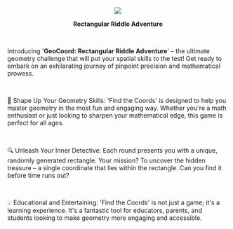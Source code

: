 <p align="center">
<!--   <a href="https://github.com/DenverCoder1/readme-typing-svg"> -->
    <img src="https://readme-typing-svg.herokuapp.com?color=34ba8b&font=Fira+Code&size=35&repeat=false&width=400&height=50&lines=GeoCoord&center=true""></a>
</p>

<p align="center"><strong>Rectangular Riddle Adventure</strong></p>
<p><br></b></p>
<p>Introducing &apos;<strong>GeoCoord: Rectangular Riddle Adventure</strong>&apos; &ndash; the ultimate geometry challenge that will put your spatial skills to the test! Get ready to embark on an exhilarating journey of pinpoint precision and mathematical prowess.</p>
<p><br></p>
<p>📐 Shape Up Your Geometry Skills: &apos;Find the Coords&apos; is designed to help you master geometry in the most fun and engaging way. Whether you&apos;re a math enthusiast or just looking to sharpen your mathematical edge, this game is perfect for all ages.</p>
<p><br></p>
<p>🔍 Unleash Your Inner Detective: Each round presents you with a unique, randomly generated rectangle. Your mission? To uncover the hidden treasure &ndash; a single coordinate that lies within the rectangle. Can you find it before time runs out?</p>
<p><br></p>
<p>💡 Educational and Entertaining: &apos;Find the Coords&apos; is not just a game; it&apos;s a learning experience. It&apos;s a fantastic tool for educators, parents, and students looking to make geometry more engaging and accessible.</p>
